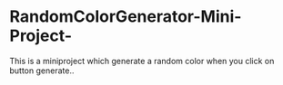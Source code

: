 # RandomColorGenerator-Mini-Project-
This is a miniproject which generate a random color when you click on button generate..
